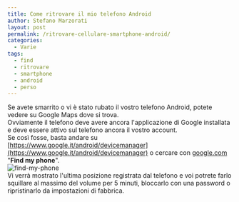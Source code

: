 ```yaml
---
title: Come ritrovare il mio telefono Android
author: Stefano Marzorati
layout: post
permalink: /ritrovare-cellulare-smartphone-android/
categories:
  - Varie
tags:
  - find
  - ritrovare
  - smartphone
  - android
  - perso
---
```

Se avete smarrito o vi è stato rubato il vostro telefono Android, potete vedere su Google Maps dove si trova.   
Ovviamente il telefono deve avere ancora l'applicazione di Google installata e deve essere attivo sul telefono ancora il vostro account.   
Se così fosse, basta andare su [https://www.google.it/android/devicemanager](https://www.google.it/android/devicemanager) o cercare con [google.com](http://www.google.com) "**Find my phone**".   
![find-my-phone](https://farm6.staticflickr.com/5469/17210718341_7da19e0ec5_o.png)   
Vi verrà mostrato l'ultima posizione registrata dal telefono e voi potrete farlo squillare al massimo del volume per 5 minuti, bloccarlo con una password o ripristinarlo da impostazioni di fabbrica.

